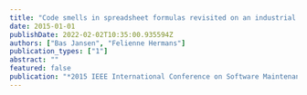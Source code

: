 ```yaml
---
title: "Code smells in spreadsheet formulas revisited on an industrial dataset"
date: 2015-01-01
publishDate: 2022-02-02T10:35:00.935594Z
authors: ["Bas Jansen", "Felienne Hermans"]
publication_types: ["1"]
abstract: ""
featured: false
publication: "*2015 IEEE International Conference on Software Maintenance and Evolution (ICSME)*"
---
```


